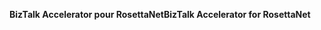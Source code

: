 <span data-ttu-id="2480d-101">**BizTalk Accelerator pour RosettaNet**</span><span class="sxs-lookup"><span data-stu-id="2480d-101">**BizTalk Accelerator for RosettaNet**</span></span>